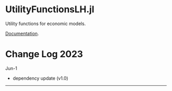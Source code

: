 # UtilityFunctionsLH.jl

Utility functions for economic models.

[Documentation](lhendricks.org/julia/UtilityFunctionsLH/index.html).

# Change Log 2023

Jun-1
- dependency update (v1.0)

-------------
